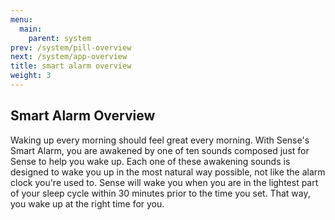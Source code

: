 ```yaml
---
menu:
  main:
    parent: system
prev: /system/pill-overview
next: /system/app-overview
title: smart alarm overview
weight: 3
---
```


## Smart Alarm Overview

Waking up every morning should feel great every morning. With Sense's Smart Alarm, you are awakened by one of ten sounds composed just for Sense to help you wake up. Each one of these awakening sounds is designed to wake you up in the most natural way possible, not like the alarm clock you're used to. Sense will wake you when you are in the lightest part of your sleep cycle within 30 minutes prior to the time you set. That way, you wake up at the right time for you. 
